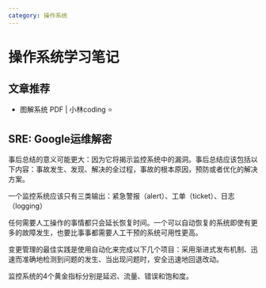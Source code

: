 ```yaml
---
category: 操作系统
---
```


# 操作系统学习笔记

## 文章推荐

* 图解系统 PDF | 小林coding :star:



## SRE: Google运维解密

事后总结的意义可能更大：因为它将揭示监控系统中的漏洞。事后总结应该包括以下内容：事故发生、发现、解决的全过程，事故的根本原因，预防或者优化的解决方案。

一个监控系统应该只有三类输出：紧急警报（alert）、工单（ticket）、日志（logging）

任何需要人工操作的事情都只会延长恢复时间。一个可以自动恢复的系统即使有更多的故障发生，也要比事事都需要人工干预的系统可用性更高。

变更管理的最佳实践是使用自动化来完成以下几个项目：采用渐进式发布机制、迅速而准确地检测到问题的发生、当出现问题时，安全迅速地回退改动。

监控系统的4个黄金指标分别是延迟、流量、错误和饱和度。

